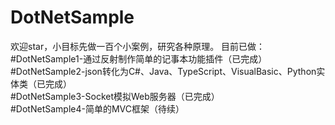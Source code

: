 # DotNetSample
欢迎star，小目标先做一百个小案例，研究各种原理。
目前已做：
#DotNetSample1-通过反射制作简单的记事本功能插件（已完成）
<br/>
#DotNetSample2-json转化为C#、Java、TypeScript、VisualBasic、Python实体类（已完成）
<br/>
#DotNetSample3-Socket模拟Web服务器（已完成）
<br/>
#DotNetSample4-简单的MVC框架（待续）
